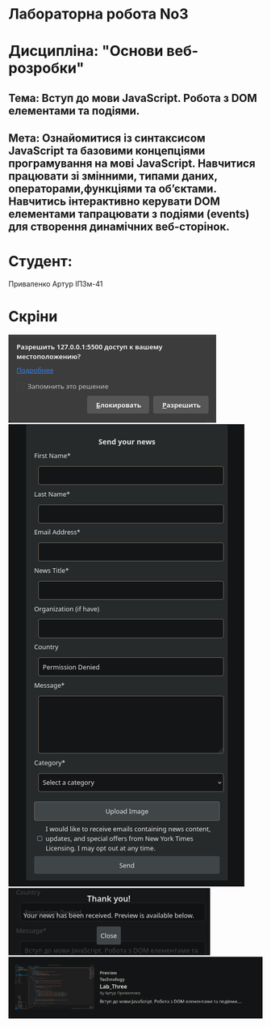 # Лабораторна робота No3
# Дисципліна: "Основи веб-розробки"

## Тема: Вступ до мови JavaScript. Робота з DOM елементами та подіями.
## Мета: Ознайомитися із синтаксисом JavaScript та базовими концепціями програмування на мові JavaScript. Навчитися працювати зі змінними, типами даних, операторами,функціями та об’єктами. Навчитись інтерактивно керувати DOM елементами тапрацювати з подіями (events) для створення динамічних веб-сторінок.

# Студент:
Приваленко Артур ІПЗм-41

# Cкріни
![JS](/docx/Screenshot_20241006_134933.png)
![JS](/docx/Screenshot_20241006_135018.png)
![JS](/docx/Screenshot_20241006_135139.png)
![JS](/docx/Screenshot_20241006_135148.png)